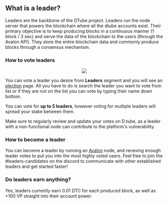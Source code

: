## What is a leader?

Leaders are the backbone of the DTube project. Leaders run the node server that powers the blockchain where all the dtube accounts exist. Their primary objective is  to keep producing blocks in a continuous manner (1 block / 3 sec) and serve the data of the blockchain to the users (through the Avalon API). They store the entire blockchain data and commonly produce blocks through a consensus mechanism.

### How to vote leaders

<center>

![](https://i.imgur.com/iuATj3O.png)

</center>

You can vote a leader you desire from **Leaders** segment and you will see an [election](https://d.tube/#!/election) page. All you have to do is search the leader you want to vote from list or if they are not on the list you can vote by typing their name down bottom.

You can vote for **up to 5 leaders**, however voting for multiple leaders will spread your stake between them.

Make sure to regularly review and update your votes on D.tube, as a leader with a non-functional node can contribute to the platform's vulnerability.

### How to become a leader
You can become a leader by running an [Avalon](https://github.com/dtube/avalon) node, and receving enough leader votes to put you into the most highly voted users. Feel free to join the #leaders-candidates on the discord to communicate with other established leaders and get started faster!

### Do leaders earn anything?
Yes, leaders currently earn 0.01 DTC for each produced block, as well as +100 VP straight into their account power.
